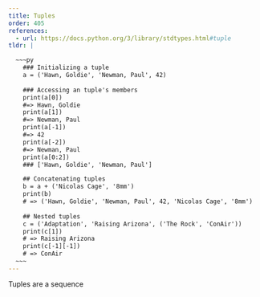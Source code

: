 ```yaml
---
title: Tuples
order: 405
references:
  - url: https://docs.python.org/3/library/stdtypes.html#tuple
tldr: |

  ~~~py
    ### Initializing a tuple
    a = ('Hawn, Goldie', 'Newman, Paul', 42)
    
    ### Accessing an tuple's members
    print(a[0])
    #=> Hawn, Goldie
    print(a[1])
    #=> Newman, Paul
    print(a[-1])
    #=> 42
    print(a[-2])
    #=> Newman, Paul
    print(a[0:2])
    ### ['Hawn, Goldie', 'Newman, Paul']

    ## Concatenating tuples
    b = a + ('Nicolas Cage', '8mm')
    print(b)
    # => ('Hawn, Goldie', 'Newman, Paul', 42, 'Nicolas Cage', '8mm')
    
    ## Nested tuples
    c = ('Adaptation', 'Raising Arizona', ('The Rock', 'ConAir'))
    print(c[1])
    # => Raising Arizona
    print(c[-1][-1])
    # => ConAir
  ~~~
---
```



Tuples are a sequence
